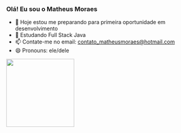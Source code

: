 ### Olá! Eu sou o Matheus Moraes

<!--
**MatheusMoraes10/MatheusMoraes10** is a ✨ _special_ ✨ repository because its `README.md` (this file) appears on your GitHub profile.

Here are some ideas to get you started:

- 🔭 I’m currently working on ...
- 🌱 I’m currently learning ...
- 👯 I’m looking to collaborate on ...
- 🤔 I’m looking for help with ...
- 💬 Ask me about ...
- 📫 How to reach me: ...
- 😄 Pronouns: ...
- ⚡ Fun fact: ...
-->
- 🔭 Hoje estou me preparando para primeira oportunidade em desenvolvimento
- 🌱 Estudando Full Stack Java
- 📫 Contate-me no email: contato_matheusmoraes@hotmail.com
- 😄 Pronouns: ele/dele

<div>
  <a href="https://github.com/MatheusMoraes10">
  <img height="180em" src="https://github-readme-stats.vercel.app/api/top-langs/?username=MatheusMoraes10&langs_count=10&layout=compact&theme=github_dark">
<!--  <img height="180em" src="https://github-readme-stats.vercel.app/api?username=MatheusMoraes10&hide=stars,prs,issues&show_icons=true&theme=holi"> -->
</div>
